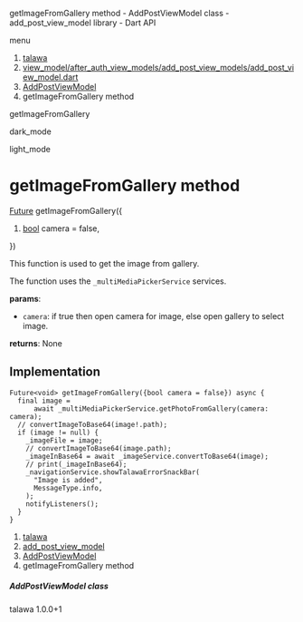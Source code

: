 




getImageFromGallery method - AddPostViewModel class - add\_post\_view\_model library - Dart API







menu

1. [talawa](../../index.html)
2. [view\_model/after\_auth\_view\_models/add\_post\_view\_models/add\_post\_view\_model.dart](../../file-___home_harshil_Desktop_open-source_palisadoes_talawa_lib_view_model_after_auth_view_models_add_post_view_models_add_post_view_model/)
3. [AddPostViewModel](../../file-___home_harshil_Desktop_open-source_palisadoes_talawa_lib_view_model_after_auth_view_models_add_post_view_models_add_post_view_model/AddPostViewModel-class.html)
4. getImageFromGallery method

getImageFromGallery


dark\_mode

light\_mode




# getImageFromGallery method


[Future](https://api.flutter.dev/flutter/dart-core/Future-class.html)<void>
getImageFromGallery({

1. [bool](https://api.flutter.dev/flutter/dart-core/bool-class.html) camera = false,

})

This function is used to get the image from gallery.

The function uses the `_multiMediaPickerService` services.

**params**:

* `camera`: if true then open camera for image, else open gallery to select image.

**returns**:
None


## Implementation

```
Future<void> getImageFromGallery({bool camera = false}) async {
  final image =
      await _multiMediaPickerService.getPhotoFromGallery(camera: camera);
  // convertImageToBase64(image!.path);
  if (image != null) {
    _imageFile = image;
    // convertImageToBase64(image.path);
    _imageInBase64 = await _imageService.convertToBase64(image);
    // print(_imageInBase64);
    _navigationService.showTalawaErrorSnackBar(
      "Image is added",
      MessageType.info,
    );
    notifyListeners();
  }
}
```

 


1. [talawa](../../index.html)
2. [add\_post\_view\_model](../../file-___home_harshil_Desktop_open-source_palisadoes_talawa_lib_view_model_after_auth_view_models_add_post_view_models_add_post_view_model/)
3. [AddPostViewModel](../../file-___home_harshil_Desktop_open-source_palisadoes_talawa_lib_view_model_after_auth_view_models_add_post_view_models_add_post_view_model/AddPostViewModel-class.html)
4. getImageFromGallery method

##### AddPostViewModel class





talawa
1.0.0+1







